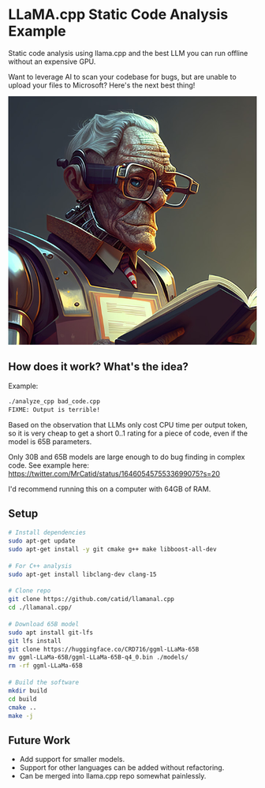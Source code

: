 # LLaMA.cpp Static Code Analysis Example

Static code analysis using llama.cpp and the best LLM you can run offline without an expensive GPU.

Want to leverage AI to scan your codebase for bugs, but are unable to upload your files to Microsoft?  Here's the next best thing!

![analysis logo](analysis.jpg)

## How does it work?  What's the idea?

Example:

```bash
./analyze_cpp bad_code.cpp
FIXME: Output is terrible!
```

Based on the observation that LLMs only cost CPU time per output token, so it is very cheap to get a short 0..1 rating for a piece of code, even if the model is 65B parameters.

Only 30B and 65B models are large enough to do bug finding in complex code.  See example here: https://twitter.com/MrCatid/status/1646054575533699075?s=20

I'd recommend running this on a computer with 64GB of RAM.

## Setup

```bash
# Install dependencies
sudo apt-get update
sudo apt-get install -y git cmake g++ make libboost-all-dev

# For C++ analysis
sudo apt-get install libclang-dev clang-15

# Clone repo
git clone https://github.com/catid/llamanal.cpp
cd ./llamanal.cpp/

# Download 65B model
sudo apt install git-lfs
git lfs install
git clone https://huggingface.co/CRD716/ggml-LLaMa-65B
mv ggml-LLaMa-65B/ggml-LLaMa-65B-q4_0.bin ./models/
rm -rf ggml-LLaMa-65B

# Build the software
mkdir build
cd build
cmake ..
make -j
```

## Future Work

* Add support for smaller models.
* Support for other languages can be added without refactoring.
* Can be merged into llama.cpp repo somewhat painlessly.
